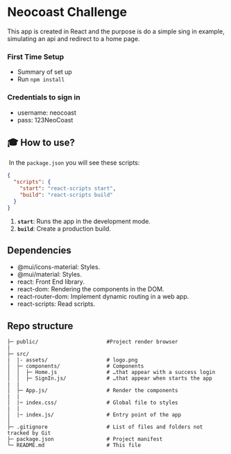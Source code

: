 # Neocoast Challenge

This app is created in React and the purpose is do a simple sing in example, simulating an api and redirect to a home page.

### First Time Setup

- Summary of set up
- Run `npm install`

### Credentials to sign in

- username: neocoast
- pass: 123NeoCoast

## 🎓 How to use?

​
In the `package.json` you will see these scripts:
​

```json
{
  "scripts": {
    "start": "react-scripts start",
    "build": "react-scripts build"
  }
}
```

1.  **`start`**: Runs the app in the development mode.
    ​
2.  **`build`**: Create a production build.

## Dependencies

- @mui/icons-material: Styles.
- @mui/material: Styles.
- react: Front End library.
- react-dom: Rendering the components in the DOM.
- react-router-dom: Implement dynamic routing in a web app.
- react-scripts: Read scripts.

## Repo structure

```
├─ public/                      #Project render browser
|
├─ src/
|  |- assets/                   # logo.png
│  ├─ components/               # Components
│  │  ├─ Home.js                # …that appear with a success login
│  │  ├─ SignIn.js/             # …that appear when starts the app
|  |
│  ├─ App.js/                   # Render the components
|  |
│  |─ index.css/                # Global file to styles
|  |
│  |─ index.js/                 # Entry point of the app
│
├─ .gitignore                   # List of files and folders not tracked by Git
├─ package.json                 # Project manifest
└─ README.md                    # This file
```